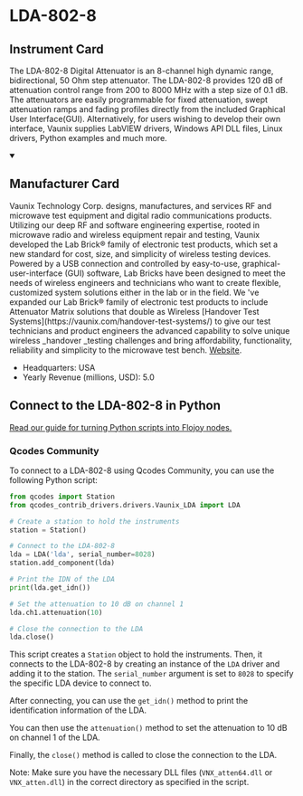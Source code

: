 
# LDA-802-8

## Instrument Card

The LDA-802-8 Digital Attenuator is an 8-channel high dynamic range, bidirectional, 50 Ohm step attenuator. The LDA-802-8 provides 120 dB of attenuation control range from 200 to 8000 MHz with a step size of 0.1 dB. The attenuators are easily programmable for fixed attenuation, swept attenuation ramps and fading profiles directly from the included Graphical User Interface(GUI). Alternatively, for users wishing to develop their own interface, Vaunix supplies LabVIEW drivers, Windows API DLL files, Linux drivers, Python examples and much more.

<details open>
<summary><h2>Manufacturer Card</h2></summary>
Vaunix Technology Corp. designs, manufactures, and services RF and microwave test equipment and digital radio communications products. Utilizing our deep RF and software engineering expertise, rooted in microwave radio and wireless equipment repair and testing, Vaunix developed the Lab Brick® family of electronic test products, which set a new standard for cost, size, and simplicity of wireless testing devices. Powered by a USB connection and controlled by easy-to-use, graphical-user-interface (GUI) software, Lab Bricks have been designed to meet the needs of wireless engineers and technicians who want to create flexible, customized system solutions either in the lab or in the field. We 've expanded our Lab Brick® family of electronic test products to include Attenuator Matrix solutions that double as Wireless [Handover Test Systems](https://vaunix.com/handover-test-systems/) to give our test technicians and product engineers the advanced capability to solve unique wireless _handover _testing challenges and bring affordability, functionality, reliability and simplicity to the microwave test bench. <a href=https://vaunix.com/>Website</a>.
<br>
<ul>
  <li>Headquarters: USA</li>
  <li>Yearly Revenue (millions, USD): 5.0</li>
</ul>
</details>

## Connect to the LDA-802-8 in Python

[Read our guide for turning Python scripts into Flojoy nodes.](https://docs.flojoy.ai/custom-nodes/creating-custom-node/)


### Qcodes Community

To connect to a LDA-802-8 using Qcodes Community, you can use the following Python script:

```python
from qcodes import Station
from qcodes_contrib_drivers.drivers.Vaunix_LDA import LDA

# Create a station to hold the instruments
station = Station()

# Connect to the LDA-802-8
lda = LDA('lda', serial_number=8028)
station.add_component(lda)

# Print the IDN of the LDA
print(lda.get_idn())

# Set the attenuation to 10 dB on channel 1
lda.ch1.attenuation(10)

# Close the connection to the LDA
lda.close()
```

This script creates a `Station` object to hold the instruments. Then, it connects to the LDA-802-8 by creating an instance of the `LDA` driver and adding it to the station. The `serial_number` argument is set to `8028` to specify the specific LDA device to connect to.

After connecting, you can use the `get_idn()` method to print the identification information of the LDA.

You can then use the `attenuation()` method to set the attenuation to 10 dB on channel 1 of the LDA.

Finally, the `close()` method is called to close the connection to the LDA.

Note: Make sure you have the necessary DLL files (`VNX_atten64.dll` or `VNX_atten.dll`) in the correct directory as specified in the script.

